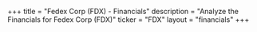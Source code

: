 +++
title = "Fedex Corp (FDX) - Financials"
description = "Analyze the Financials for Fedex Corp (FDX)"
ticker = "FDX"
layout = "financials"
+++

